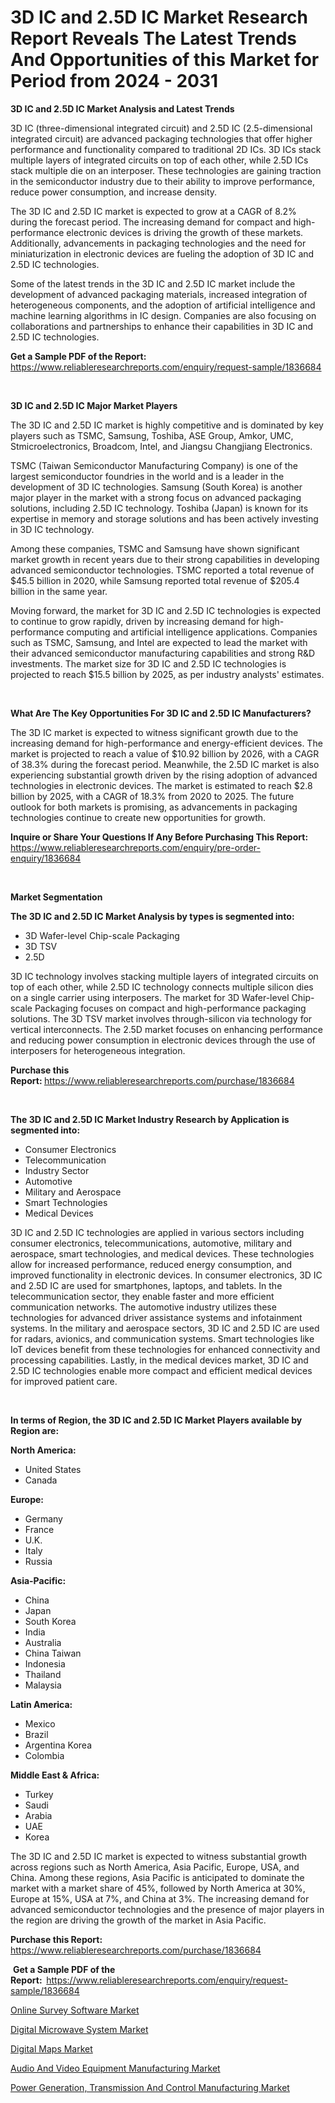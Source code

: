 <p><h1>3D IC and 2.5D IC Market Research Report Reveals The Latest Trends And Opportunities of this Market for Period from 2024 - 2031</h1></p><p><strong>3D IC and 2.5D IC Market Analysis and Latest Trends</strong></p>
<p><p>3D IC (three-dimensional integrated circuit) and 2.5D IC (2.5-dimensional integrated circuit) are advanced packaging technologies that offer higher performance and functionality compared to traditional 2D ICs. 3D ICs stack multiple layers of integrated circuits on top of each other, while 2.5D ICs stack multiple die on an interposer. These technologies are gaining traction in the semiconductor industry due to their ability to improve performance, reduce power consumption, and increase density.</p><p>The 3D IC and 2.5D IC market is expected to grow at a CAGR of 8.2% during the forecast period. The increasing demand for compact and high-performance electronic devices is driving the growth of these markets. Additionally, advancements in packaging technologies and the need for miniaturization in electronic devices are fueling the adoption of 3D IC and 2.5D IC technologies.</p><p>Some of the latest trends in the 3D IC and 2.5D IC market include the development of advanced packaging materials, increased integration of heterogeneous components, and the adoption of artificial intelligence and machine learning algorithms in IC design. Companies are also focusing on collaborations and partnerships to enhance their capabilities in 3D IC and 2.5D IC technologies.</p></p>
<p><strong>Get a Sample PDF of the Report:&nbsp;</strong> <a href="https://www.reliableresearchreports.com/enquiry/request-sample/1836684">https://www.reliableresearchreports.com/enquiry/request-sample/1836684</a></p>
<p>&nbsp;</p>
<p><strong>3D IC and 2.5D IC Major Market Players</strong></p>
<p><p>The 3D IC and 2.5D IC market is highly competitive and is dominated by key players such as TSMC, Samsung, Toshiba, ASE Group, Amkor, UMC, Stmicroelectronics, Broadcom, Intel, and Jiangsu Changjiang Electronics. </p><p>TSMC (Taiwan Semiconductor Manufacturing Company) is one of the largest semiconductor foundries in the world and is a leader in the development of 3D IC technologies. Samsung (South Korea) is another major player in the market with a strong focus on advanced packaging solutions, including 2.5D IC technology. Toshiba (Japan) is known for its expertise in memory and storage solutions and has been actively investing in 3D IC technology.</p><p>Among these companies, TSMC and Samsung have shown significant market growth in recent years due to their strong capabilities in developing advanced semiconductor technologies. TSMC reported a total revenue of $45.5 billion in 2020, while Samsung reported total revenue of $205.4 billion in the same year.</p><p>Moving forward, the market for 3D IC and 2.5D IC technologies is expected to continue to grow rapidly, driven by increasing demand for high-performance computing and artificial intelligence applications. Companies such as TSMC, Samsung, and Intel are expected to lead the market with their advanced semiconductor manufacturing capabilities and strong R&D investments. The market size for 3D IC and 2.5D IC technologies is projected to reach $15.5 billion by 2025, as per industry analysts' estimates.</p></p>
<p>&nbsp;</p>
<p><strong>What Are The Key Opportunities For 3D IC and 2.5D IC Manufacturers?</strong></p>
<p><p>The 3D IC market is expected to witness significant growth due to the increasing demand for high-performance and energy-efficient devices. The market is projected to reach a value of $10.92 billion by 2026, with a CAGR of 38.3% during the forecast period. Meanwhile, the 2.5D IC market is also experiencing substantial growth driven by the rising adoption of advanced technologies in electronic devices. The market is estimated to reach $2.8 billion by 2025, with a CAGR of 18.3% from 2020 to 2025. The future outlook for both markets is promising, as advancements in packaging technologies continue to create new opportunities for growth.</p></p>
<p><strong>Inquire or Share Your Questions If Any Before Purchasing This Report:</strong> <a href="https://www.reliableresearchreports.com/enquiry/pre-order-enquiry/1836684">https://www.reliableresearchreports.com/enquiry/pre-order-enquiry/1836684</a></p>
<p>&nbsp;</p>
<p><strong>Market Segmentation</strong></p>
<p><strong>The 3D IC and 2.5D IC Market Analysis by types is segmented into:</strong></p>
<p><ul><li>3D Wafer-level Chip-scale Packaging</li><li>3D TSV</li><li>2.5D</li></ul></p>
<p><p>3D IC technology involves stacking multiple layers of integrated circuits on top of each other, while 2.5D IC technology connects multiple silicon dies on a single carrier using interposers. The market for 3D Wafer-level Chip-scale Packaging focuses on compact and high-performance packaging solutions. The 3D TSV market involves through-silicon via technology for vertical interconnects. The 2.5D market focuses on enhancing performance and reducing power consumption in electronic devices through the use of interposers for heterogeneous integration.</p></p>
<p><strong>Purchase this Report:&nbsp;</strong><a href="https://www.reliableresearchreports.com/purchase/1836684">https://www.reliableresearchreports.com/purchase/1836684</a></p>
<p>&nbsp;</p>
<p><strong>The 3D IC and 2.5D IC Market Industry Research by Application is segmented into:</strong></p>
<p><ul><li>Consumer Electronics</li><li>Telecommunication</li><li>Industry Sector</li><li>Automotive</li><li>Military and Aerospace</li><li>Smart Technologies</li><li>Medical Devices</li></ul></p>
<p><p>3D IC and 2.5D IC technologies are applied in various sectors including consumer electronics, telecommunications, automotive, military and aerospace, smart technologies, and medical devices. These technologies allow for increased performance, reduced energy consumption, and improved functionality in electronic devices. In consumer electronics, 3D IC and 2.5D IC are used for smartphones, laptops, and tablets. In the telecommunication sector, they enable faster and more efficient communication networks. The automotive industry utilizes these technologies for advanced driver assistance systems and infotainment systems. In the military and aerospace sectors, 3D IC and 2.5D IC are used for radars, avionics, and communication systems. Smart technologies like IoT devices benefit from these technologies for enhanced connectivity and processing capabilities. Lastly, in the medical devices market, 3D IC and 2.5D IC technologies enable more compact and efficient medical devices for improved patient care.</p></p>
<p>&nbsp;</p>
<p><strong>In terms of Region, the 3D IC and 2.5D IC Market Players available by Region are:</strong></p>
<p>
    <p> <strong> North America: </strong>
        <ul>
            <li>United States</li>
            <li>Canada</li>
        </ul>
        </p> 
    <p> <strong> Europe: </strong>
        <ul>
            <li>Germany</li>
            <li>France</li>
            <li>U.K.</li>
            <li>Italy</li>
            <li>Russia</li>
        </ul>
        </p> 
    <p> <strong> Asia-Pacific: </strong>
        <ul>
            <li>China</li>
            <li>Japan</li>
            <li>South Korea</li>
            <li>India</li>
            <li>Australia</li>
            <li>China Taiwan</li>
            <li>Indonesia</li>
            <li>Thailand</li>
            <li>Malaysia</li>
        </ul>
        </p> 
    <p> <strong> Latin America: </strong>
        <ul>
            <li>Mexico</li>
            <li>Brazil</li>
            <li>Argentina Korea</li>
            <li>Colombia</li>
        </ul>
        </p> 
    <p> <strong> Middle East & Africa: </strong>
        <ul>
            <li>Turkey</li>
            <li>Saudi</li>
            <li>Arabia</li>
            <li>UAE</li>
            <li>Korea</li>
        </ul>
    </p>
    </p>
<p><p>The 3D IC and 2.5D IC market is expected to witness substantial growth across regions such as North America, Asia Pacific, Europe, USA, and China. Among these regions, Asia Pacific is anticipated to dominate the market with a market share of 45%, followed by North America at 30%, Europe at 15%, USA at 7%, and China at 3%. The increasing demand for advanced semiconductor technologies and the presence of major players in the region are driving the growth of the market in Asia Pacific.</p></p>
<p><strong>Purchase this Report: </strong><a href="https://www.reliableresearchreports.com/purchase/1836684">https://www.reliableresearchreports.com/purchase/1836684</a></p>
<p>&nbsp;<strong>Get a Sample PDF of the Report:&nbsp;&nbsp;</strong><a href="https://www.reliableresearchreports.com/enquiry/request-sample/1836684">https://www.reliableresearchreports.com/enquiry/request-sample/1836684</a></p>
<p><strong></strong></p>
<p><p><a href="https://medium.com/@pauladams6h/online-survey-software-market-trends-and-market-analysis-forecasted-for-period-2024-2031-0150aea5095c">Online Survey Software Market</a></p><p><a href="https://medium.com/@jeremybates83/decoding-digital-microwave-system-market-metrics-market-share-trends-and-growth-patterns-546b4aede1a0">Digital Microwave System Market</a></p><p><a href="https://medium.com/@jeremybates83/analyzing-digital-maps-market-global-industry-perspective-and-forecast-2024-to-2031-1fbd5ea0a9bf">Digital Maps Market</a></p><p><a href="https://medium.com/@jasonmartin866/audio-and-video-equipment-manufacturing-market-furnishes-information-on-market-share-market-7ff08c4d081b">Audio And Video Equipment Manufacturing Market</a></p><p><a href="https://medium.com/@jasonmartin866/decoding-power-generation-transmission-and-control-manufacturing-market-metrics-market-share-fe571c67bdbb">Power Generation, Transmission And Control Manufacturing Market</a></p></p>